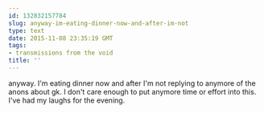 ```yaml
---
id: 132832157784
slug: anyway-im-eating-dinner-now-and-after-im-not
type: text
date: 2015-11-08 23:35:19 GMT
tags:
- transmissions from the void
title: ''
---
```

<p>anyway. I'm eating dinner now and after I'm not replying to anymore of the anons about gk. I don't care enough to put anymore time or effort into this. I've had my laughs for the evening.</p>